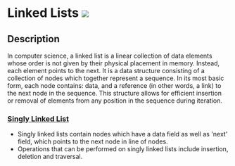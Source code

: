 # Linked Lists [![](https://img.shields.io/badge/Robert-Muraru-blue)](https://robert-muraru-portfolio.herokuapp.com/)


## Description
In computer science, a linked list is a linear collection of data elements whose order is not given by their physical placement in memory. Instead, each element points to the next. It is a data structure consisting of a collection of nodes which together represent a sequence. In its most basic form, each node contains: data, and a reference (in other words, a link) to the next node in the sequence. This structure allows for efficient insertion or removal of elements from any position in the sequence during iteration.

### [Singly Linked List](https://en.wikipedia.org/wiki/Linked_list#Singly_linked_list)
* Singly linked lists contain nodes which have a data field as well as 'next' field, which points to the next node in line of nodes. 
* Operations that can be performed on singly linked lists include insertion, deletion and traversal.